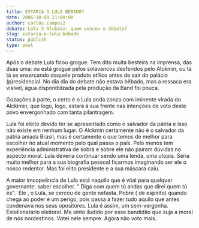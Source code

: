 ```yaml
---
title: ESTARIA O LULA BÊBADO?
date: 2006-10-09 21:00:00
author: carlos.campos2
debate: Lula X Alckmin: quem venceu o debate?
slug: estaria-o-lula-bebado
status: publish 
type: post
---
```


Após o debate Lula ficou grogue. Tem dito muita besteira na imprensa, das duas uma: ou está grogue pelos solavancos desferidos pelo Alckmin, ou tá tá se enxarcando daquele produto etílico antes de sair do palácio (p)residencial. No dia dia do debate não estava bêbado, mas a ressaca era visível, àgua disponiblizada pela produção da Band foi pouca.


Gozações à parte, o certo é o Lula anda zonzo com iminente virada do Alckimin, que logo, logo, estará à sua frente nas intenções de voto deste povo envergonhado com tanta pilantragem.


Lula foi eleito devido ter se apresentado como o salvador da pátria e isso não existe em nenhum lugar. O Alckmin certamente não é o salvador da pátria amada Brasil, mas é certamente o que temos de melhor para escolher no atual momento pelo qual passa o país. Pelo menos tem experiência administrativa de sobra e sobre ele não pairam dúvidas no aspecto moral. Lula deveria continuar sendo uma lenda, uma utopia. Seria muito melhor para a sua biografia pessoal ficarmos imaginando ser ele o nosso redentor. Mas foi elito presidente e a sua máscara caiu.


A maior imcopeência de Lula está naquilo que é vital para qualquer governante: saber escolher. " Diga com quem tú andas que direi quem tú és".  Ele , o Lula, se cercou de gente nefasta. Pobre ( de espírito) quando chega ao poder é um perigo, pois passa a fazer tudo aquilo que antes condenava nos seus opositores. Lula é assim, um sem-vergonha. Estelionatário eleitoral. Me sinto iludido por esse bandidão que suja a moral de nós nordestinos. Votei nele sempre. Agora não voto mais.


